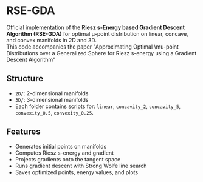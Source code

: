 # RSE-GDA
Official implementation of the **Riesz s-Energy based Gradient Descent Algorithm (RSE-GDA)** for
optimal μ-point distribution on linear, concave, and convex manifolds in 2D and 3D.  
This code accompanies the paper "Approximating Optimal \mu-point Distributions over
a Generalized Sphere for Riesz s-energy using a Gradient Descent Algorithm"

## Structure
- `2D/`: 2-dimensional manifolds  
- `3D/`: 3-dimensional manifolds  
- Each folder contains scripts for: `linear`, `concavity_2`, `concavity_5`, `convexity_0.5`, `convexity_0.25`.

## Features
- Generates initial points on manifolds  
- Computes Riesz s-energy and gradient  
- Projects gradients onto the tangent space  
- Runs gradient descent with Strong Wolfe line search  
- Saves optimized points, energy values, and plots  
